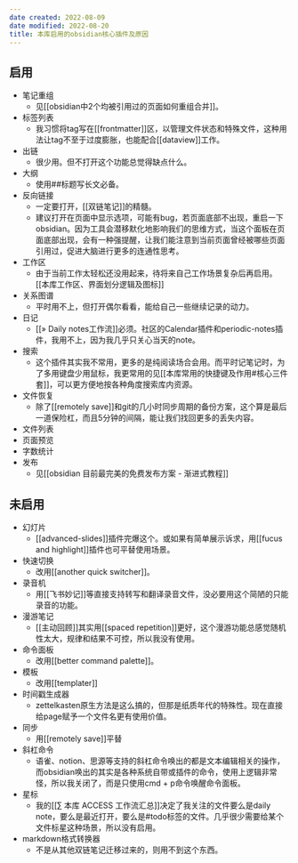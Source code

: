 ```yaml
---
date created: 2022-08-09
date modified: 2022-08-20
title: 本库启用的obsidian核心插件及原因
---
```


## 启用

- 笔记重组
	- 见[[obsidian中2个均被引用过的页面如何重组合并]]。
- 标签列表
	- 我习惯将tag写在[[frontmatter]]区，以管理文件状态和特殊文件，这种用法让tag不至于过度膨胀，也能配合[[dataview]]工作。
- 出链
	- 很少用。但不打开这个功能总觉得缺点什么。
- 大纲
	- 使用##标题写长文必备。
- 反向链接
	- 一定要打开，[[双链笔记]]的精髓。
	- 建议打开在页面中显示选项，可能有bug，若页面底部不出现，重启一下obsidian。因为工具会潜移默化地影响我们的思维方式，当这个面板在页面底部出现，会有一种强提醒，让我们能注意到当前页面曾经被哪些页面引用过，促进大脑进行更多的连通性思考。
- 工作区
	- 由于当前工作太轻松还没用起来，待将来自己工作场景复杂后再启用。[[本库工作区、界面划分逻辑及图标]]
- 关系图谱
	- 平时用不上，但打开偶尔看看，能给自己一些继续记录的动力。
- 日记
	- [[» Daily notes工作流]]必须。社区的Calendar插件和periodic-notes插件，我用不上，因为我几乎只关心当天的note。
- 搜索
	- 这个插件其实我不常用，更多的是纯阅读场合会用。而平时记笔记时，为了多用键盘少用鼠标，我更常用的见[[本库常用的快捷键及作用#核心三件套]]，可以更方便地按各种角度搜索库内资源。
- 文件恢复
	- 除了[[remotely save]]和git的几小时同步周期的备份方案，这个算是最后一道保险杠，而且5分钟的间隔，能让我们找回更多的丢失内容。
- 文件列表
- 页面预览
- 字数统计
- 发布
	- 见[[obsidian 目前最完美的免费发布方案 - 渐进式教程]]

## 未启用

- 幻灯片
	- [[advanced-slides]]插件完爆这个。或如果有简单展示诉求，用[[fucus and highlight]]插件也可平替使用场景。
- 快速切换
	- 改用[[another quick switcher]]。
- 录音机
	- 用[[飞书妙记]]等直接支持转写和翻译录音文件，没必要用这个简陋的只能录音的功能。
- 漫游笔记
	- [[主动回顾]]其实用[[spaced repetition]]更好，这个漫游功能总感觉随机性太大，规律和结果不可控，所以我没有使用。
- 命令面板
	- 改用[[better command palette]]。
- 模板
	- 改用[[templater]]
- 时间戳生成器
	- zettelkasten原生方法是这么搞的，但那是纸质年代的特殊性。现在直接给page赋予一个文件名更有使用价值。
- 同步
	- 用[[remotely save]]平替
- 斜杠命令
	- 语雀、notion、思源等支持的斜杠命令唤出的都是文本编辑相关的操作，而obsidian唤出的其实是各种系统自带或插件的命令，使用上逻辑非常怪，所以我关闭了，而是只使用cmd + p命令唤醒命令面板。
- 星标
	- 我的[[∑ 本库 ACCESS 工作流汇总]]决定了我关注的文件要么是daily note，要么是最近打开，要么是#todo标签的文件。几乎很少需要给某个文件标星这种场景，所以没有启用。
- markdown格式转换器
	- 不是从其他双链笔记迁移过来的，则用不到这个东西。
